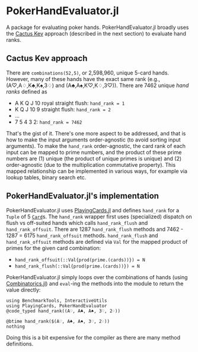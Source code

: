 # PokerHandEvaluator.jl

A package for evaluating poker hands. PokerHandEvaluator.jl broadly uses the [Cactus Kev](http://suffe.cool/poker/evaluator.html) approach (described in the next section) to evaluate hand ranks.

## Cactus Kev approach

There are `combinations(52,5)`, or 2,598,960, unique 5-card hands. However, many of these hands have the exact same rank (e.g., (A♡,A♢,K♣,K♠,3♢) and (A♣,A♠,K♡,K♢,3♡)). There are 7462 unique _hand ranks_ defined as

 - A K Q J 10 royal straight flush: `hand_rank = 1`
 - K Q J 10 9 straight flush: `hand_rank = 2`
 - ...
 - 7 5 4 3 2: `hand_rank = 7462`

That's the gist of it. There's one more aspect to be addressed, and that is how to make the input arguments order-agnostic (to avoid sorting input arguments). To make the `hand_rank` order-agnostic, the card rank of each input can be mapped to prime numbers, and the product of these prime numbers are (1) unique (the product of unique primes is unique) and (2) order-agnostic (due to the multiplication commutative property). This mapped relationship can be implemented in various ways, for example via lookup tables, binary search etc.

## PokerHandEvaluator.jl's implementation

PokerHandEvaluator.jl uses [PlayingCards.jl](https://github.com/charleskawczynski/PlayingCards.jl) and defines `hand_rank` for a `Tuple` of 5 [`Card`](https://github.com/charleskawczynski/PlayingCards.jl#cards)s. The `hand_rank` wrapper first uses (specialized) dispatch on flush vs off-suited hands which calls `hand_rank_flush` and `hand_rank_offsuit`. There are 1287 `hand_rank_flush` methods and 7462 - 1287 = 6175 `hand_rank_offsuit` methods. `hand_rank_flush` and `hand_rank_offsuit` methods are defined via `Val` for the mapped product of primes for the given card combination:

 - `hand_rank_offsuit(::Val{prod(prime.(cards))}) = N`
 - `hand_rank_flush(::Val{prod(prime.(cards))}) = N`

PokerHandEvaluator.jl simply loops over the combinations of hands (using [Combinatorics.jl](https://github.com/JuliaMath/Combinatorics.jl)) and `eval`-ing the methods into the module to return the value directly:

```@example perf
using BenchmarkTools, InteractiveUtils
using PlayingCards, PokerHandEvaluator
@code_typed hand_rank((A♡, A♣, A♠, 3♡, 2♢))
```

```@example perf
@btime hand_rank($(A♡, A♣, A♠, 3♡, 2♢))
nothing
```

Doing this is a bit expensive for the compiler as there are many method definitions.

